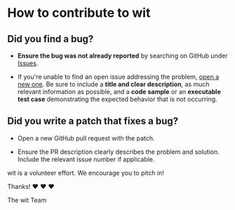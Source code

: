 # How to contribute to wit

## **Did you find a bug?**

* **Ensure the bug was not already reported** by searching on GitHub under [Issues](https://github.com/TheDonDope/wit/issues).

* If you're unable to find an open issue addressing the problem, [open a new one](https://github.com/TheDonDope/wit/issues/new). Be sure to include a **title and clear description**, as much relevant information as possible, and a **code sample** or an **executable test case** demonstrating the expected behavior that is not occurring.

## **Did you write a patch that fixes a bug?**

* Open a new GitHub pull request with the patch.

* Ensure the PR description clearly describes the problem and solution. Include the relevant issue number if applicable.

wit is a volunteer effort. We encourage you to pitch in!

Thanks! :heart: :heart: :heart:

The wit Team
